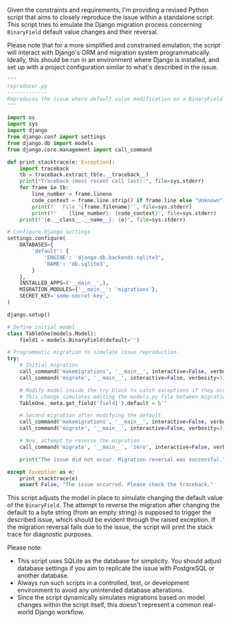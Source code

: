 Given the constraints and requirements, I'm providing a revised Python script that aims to closely reproduce the issue within a standalone script. This script tries to emulate the Django migration process concerning `BinaryField` default value changes and their reversal.

Please note that for a more simplified and constrained emulation, the script will interact with Django's ORM and migration system programmatically. Ideally, this should be run in an environment where Django is installed, and set up with a project configuration similar to what's described in the issue.

```python
"""
reproducer.py
-------------
Reproduces the issue where default value modification on a BinaryField from '' to b'' causes migration reverse failure.
"""

import os
import sys
import django
from django.conf import settings
from django.db import models
from django.core.management import call_command

def print_stacktrace(e: Exception):
    import traceback
    tb = traceback.extract_tb(e.__traceback__)
    print("Traceback (most recent call last):", file=sys.stderr)
    for frame in tb:
        line_number = frame.lineno
        code_context = frame.line.strip() if frame.line else "Unknown"
        print(f'  File "{frame.filename}"', file=sys.stderr)
        print(f"    {line_number}: {code_context}", file=sys.stderr)
    print(f"{e.__class__.__name__}: {e}", file=sys.stderr)

# Configure Django settings
settings.configure(
    DATABASES={
        'default': {
            'ENGINE': 'django.db.backends.sqlite3',
            'NAME': 'db.sqlite3',
        }
    },
    INSTALLED_APPS=('__main__',),
    MIGRATION_MODULES={'__main__': 'migrations'},
    SECRET_KEY='some-secret-key',
)

django.setup()

# Define initial model
class TableOne(models.Model):
    field1 = models.BinaryField(default='')

# Programmatic migration to simulate issue reproduction.
try:
    # Initial migration
    call_command('makemigrations', '__main__', interactive=False, verbosity=3)
    call_command('migrate', '__main__', interactive=False, verbosity=3)

    # Modify model inside the try block to catch exceptions if they occur during the process.
    # This change simulates editing the models.py file between migrations
    TableOne._meta.get_field('field1').default = b''

    # Second migration after modifying the default
    call_command('makemigrations', '__main__', interactive=False, verbosity=3)
    call_command('migrate', '__main__', interactive=False, verbosity=3)

    # Now, attempt to reverse the migration
    call_command('migrate', '__main__', 'zero', interactive=False, verbosity=3)

    print("The issue did not occur. Migration reversal was successful.")

except Exception as e:
    print_stacktrace(e)
    assert False, "The issue occurred. Please check the traceback."

```

This script adjusts the model in place to simulate changing the default value of the `BinaryField`. The attempt to reverse the migration after changing the default to a byte string (from an empty string) is supposed to trigger the described issue, which should be evident through the raised exception. If the migration reversal fails due to the issue, the script will print the stack trace for diagnostic purposes.

Please note:

- This script uses SQLite as the database for simplicity. You should adjust database settings if you aim to replicate the issue with PostgreSQL or another database.
- Always run such scripts in a controlled, test, or development environment to avoid any unintended database alterations.
- Since the script dynamically simulates migrations based on model changes within the script itself, this doesn't represent a common real-world Django workflow.